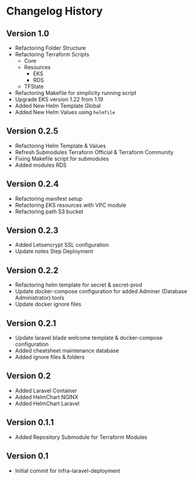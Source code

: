 # Changelog History

## Version 1.0

- Refactoring Folder Structure
- Refactoring Terraform Scripts
  - Core
  - Resources
    - EKS
    - RDS
  - TFState
- Refactoring Makefile for simplicity running script
- Upgrade EKS version 1.22 from 1.19
- Added New Helm Template Global
- Added New Helm Values using `helmfile`

## Version 0.2.5

- Refactoring Helm Template & Values
- Refresh Submodules Terraform Official & Terraform Community
- Fixing Makefile script for submodules
- Added modules RDS

## Version 0.2.4

- Refactoring manifest setup
- Refactoring EKS resources with VPC module
- Refactoring path S3 bucket

## Version 0.2.3

- Added Letsencrypt SSL configuration
- Update notes Step Deployment

## Version 0.2.2

- Refactoring helm template for secret & secret-prod
- Update docker-compose configuration for added Adminer (Database Administrator) tools
- Update docker ignore files

## Version 0.2.1

- Update laravel blade welcome template & docker-compose configuration
- Added cheatsheet maintenance database
- Added ignore files & folders

## Version 0.2

- Added Laravel Container
- Added HelmChart NGINX
- Added HelmChart Laravel

## Version 0.1.1

- Added Repository Submodule for Terraform Modules

## Version 0.1

- Initial commit for infra-laravel-deployment
